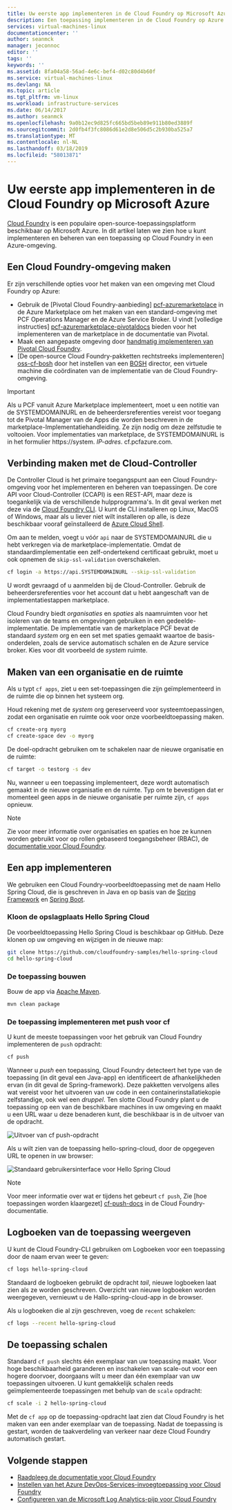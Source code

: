 ```yaml
---
title: Uw eerste app implementeren in de Cloud Foundry op Microsoft Azure | Microsoft Docs
description: Een toepassing implementeren in de Cloud Foundry op Azure
services: virtual-machines-linux
documentationcenter: ''
author: seanmck
manager: jeconnoc
editor: ''
tags: ''
keywords: ''
ms.assetid: 8fa04a58-56ad-4e6c-bef4-d02c80d4b60f
ms.service: virtual-machines-linux
ms.devlang: NA
ms.topic: article
ms.tgt_pltfrm: vm-linux
ms.workload: infrastructure-services
ms.date: 06/14/2017
ms.author: seanmck
ms.openlocfilehash: 9a0b12ec9d825fc665bd5beb89e911b80ed3889f
ms.sourcegitcommit: 2d0fb4f3fc8086d61e2d8e506d5c2b930ba525a7
ms.translationtype: MT
ms.contentlocale: nl-NL
ms.lasthandoff: 03/18/2019
ms.locfileid: "58013871"
---
```

# <a name="deploy-your-first-app-to-cloud-foundry-on-microsoft-azure"></a>Uw eerste app implementeren in de Cloud Foundry op Microsoft Azure

[Cloud Foundry](https://cloudfoundry.org) is een populaire open-source-toepassingsplatform beschikbaar op Microsoft Azure. In dit artikel laten we zien hoe u kunt implementeren en beheren van een toepassing op Cloud Foundry in een Azure-omgeving.

## <a name="create-a-cloud-foundry-environment"></a>Een Cloud Foundry-omgeving maken

Er zijn verschillende opties voor het maken van een omgeving met Cloud Foundry op Azure:

- Gebruik de [Pivotal Cloud Foundry-aanbieding] [ pcf-azuremarketplace] in de Azure Marketplace om het maken van een standard-omgeving met PCF Operations Manager en de Azure Service Broker. U vindt [volledige instructies] [ pcf-azuremarketplace-pivotaldocs] bieden voor het implementeren van de marketplace in de documentatie van Pivotal.
- Maak een aangepaste omgeving door [handmatig implementeren van Pivotal Cloud Foundry][pcf-custom].
- [De open-source Cloud Foundry-pakketten rechtstreeks implementeren] [ oss-cf-bosh] door het instellen van een [BOSH](https://bosh.io) director, een virtuele machine die coördinaten van de implementatie van de Cloud Foundry-omgeving.

> [!IMPORTANT] 
> Als u PCF vanuit Azure Marketplace implementeert, moet u een notitie van de SYSTEMDOMAINURL en de beheerdersreferenties vereist voor toegang tot de Pivotal Manager van de Apps die worden beschreven in de marketplace-Implementatiehandleiding. Ze zijn nodig om deze zelfstudie te voltooien. Voor implementaties van marketplace, de SYSTEMDOMAINURL is in het formulier https://system. *IP-adres*. cf.pcfazure.com.

## <a name="connect-to-the-cloud-controller"></a>Verbinding maken met de Cloud-Controller

De Controller Cloud is het primaire toegangspunt aan een Cloud Foundry-omgeving voor het implementeren en beheren van toepassingen. De core API voor Cloud-Controller (CCAPI) is een REST-API, maar deze is toegankelijk via de verschillende hulpprogramma's. In dit geval werken met deze via de [Cloud Foundry CLI][cf-cli]. U kunt de CLI installeren op Linux, MacOS of Windows, maar als u liever niet wilt installeren op alle, is deze beschikbaar vooraf geïnstalleerd de [Azure Cloud Shell][cloudshell-docs].

Om aan te melden, voegt u vóór `api` naar de SYSTEMDOMAINURL die u hebt verkregen via de marketplace-implementatie. Omdat de standaardimplementatie een zelf-ondertekend certificaat gebruikt, moet u ook opnemen de `skip-ssl-validation` overschakelen.

```bash
cf login -a https://api.SYSTEMDOMAINURL --skip-ssl-validation
```

U wordt gevraagd of u aanmelden bij de Cloud-Controller. Gebruik de beheerdersreferenties voor het account dat u hebt aangeschaft van de implementatiestappen marketplace.

Cloud Foundry biedt *organisaties* en *spaties* als naamruimten voor het isoleren van de teams en omgevingen gebruiken in een gedeelde-implementatie. De implementatie van de marketplace PCF bevat de standaard *system* org en een set met spaties gemaakt waartoe de basis-onderdelen, zoals de service automatisch schalen en de Azure service broker. Kies voor dit voorbeeld de *system* ruimte.


## <a name="create-an-org-and-space"></a>Maken van een organisatie en de ruimte

Als u typt `cf apps`, ziet u een set-toepassingen die zijn geïmplementeerd in de ruimte die op binnen het systeem org. 

Houd rekening met de *system* org gereserveerd voor systeemtoepassingen, zodat een organisatie en ruimte ook voor onze voorbeeldtoepassing maken.

```bash
cf create-org myorg
cf create-space dev -o myorg
```

De doel-opdracht gebruiken om te schakelen naar de nieuwe organisatie en de ruimte:

```bash
cf target -o testorg -s dev
```

Nu, wanneer u een toepassing implementeert, deze wordt automatisch gemaakt in de nieuwe organisatie en de ruimte. Typ om te bevestigen dat er momenteel geen apps in de nieuwe organisatie per ruimte zijn, `cf apps` opnieuw.

> [!NOTE] 
> Zie voor meer informatie over organisaties en spaties en hoe ze kunnen worden gebruikt voor op rollen gebaseerd toegangsbeheer (RBAC), de [documentatie voor Cloud Foundry][cf-orgs-spaces-docs].

## <a name="deploy-an-application"></a>Een app implementeren

We gebruiken een Cloud Foundry-voorbeeldtoepassing met de naam Hello Spring Cloud, die is geschreven in Java en op basis van de [Spring Framework](https://spring.io) en [Spring Boot](https://projects.spring.io/spring-boot/).

### <a name="clone-the-hello-spring-cloud-repository"></a>Kloon de opslagplaats Hello Spring Cloud

De voorbeeldtoepassing Hello Spring Cloud is beschikbaar op GitHub. Deze klonen op uw omgeving en wijzigen in de nieuwe map:

```bash
git clone https://github.com/cloudfoundry-samples/hello-spring-cloud
cd hello-spring-cloud
```

### <a name="build-the-application"></a>De toepassing bouwen

Bouw de app via [Apache Maven](https://maven.apache.org).

```bash
mvn clean package
```

### <a name="deploy-the-application-with-cf-push"></a>De toepassing implementeren met push voor cf

U kunt de meeste toepassingen voor het gebruik van Cloud Foundry implementeren de `push` opdracht:

```bash
cf push
```

Wanneer u *push* een toepassing, Cloud Foundry detecteert het type van de toepassing (in dit geval een Java-app) en identificeert de afhankelijkheden ervan (in dit geval de Spring-framework). Deze pakketten vervolgens alles wat vereist voor het uitvoeren van uw code in een containerinstallatiekopie zelfstandige, ook wel een *druppel*. Ten slotte Cloud Foundry plant u de toepassing op een van de beschikbare machines in uw omgeving en maakt u een URL waar u deze benaderen kunt, die beschikbaar is in de uitvoer van de opdracht.

![Uitvoer van cf push-opdracht][cf-push-output]

Als u wilt zien van de toepassing hello-spring-cloud, door de opgegeven URL te openen in uw browser:

![Standaard gebruikersinterface voor Hello Spring Cloud][hello-spring-cloud-basic]

> [!NOTE] 
> Voor meer informatie over wat er tijdens het gebeurt `cf push`, Zie [hoe toepassingen worden klaargezet] [ cf-push-docs] in de Cloud Foundry-documentatie.

## <a name="view-application-logs"></a>Logboeken van de toepassing weergeven

U kunt de Cloud Foundry-CLI gebruiken om Logboeken voor een toepassing door de naam ervan weer te geven:

```bash
cf logs hello-spring-cloud
```

Standaard de logboeken gebruikt de opdracht *tail*, nieuwe logboeken laat zien als ze worden geschreven. Overzicht van nieuwe logboeken worden weergegeven, vernieuwt u de Hallo-spring-cloud-app in de browser.

Als u logboeken die al zijn geschreven, voeg de `recent` schakelen:

```bash
cf logs --recent hello-spring-cloud
```

## <a name="scale-the-application"></a>De toepassing schalen

Standaard `cf push` slechts één exemplaar van uw toepassing maakt. Voor hoge beschikbaarheid garanderen en inschakelen van scale-out voor een hogere doorvoer, doorgaans wilt u meer dan één exemplaar van uw toepassingen uitvoeren. U kunt gemakkelijk schalen reeds geïmplementeerde toepassingen met behulp van de `scale` opdracht:

```bash
cf scale -i 2 hello-spring-cloud
```

Met de `cf app` op de toepassing-opdracht laat zien dat Cloud Foundry is het maken van een ander exemplaar van de toepassing. Nadat de toepassing is gestart, worden de taakverdeling van verkeer naar deze Cloud Foundry automatisch gestart.


## <a name="next-steps"></a>Volgende stappen

- [Raadpleeg de documentatie voor Cloud Foundry][cloudfoundry-docs]
- [Instellen van het Azure DevOps-Services-invoegtoepassing voor Cloud Foundry][vsts-plugin]
- [Configureren van de Microsoft Log Analytics-pijp voor Cloud Foundry][loganalytics-nozzle]

<!-- LINKS -->

[pcf-azuremarketplace]: https://azuremarketplace.microsoft.com/marketplace/apps/pivotal.pivotal-cloud-foundry
[pcf-custom]: https://docs.pivotal.io/pivotalcf/1-10/customizing/azure.html
[oss-cf-bosh]: https://github.com/cloudfoundry-incubator/bosh-azure-cpi-release/tree/master/docs
[pcf-azuremarketplace-pivotaldocs]: https://docs.pivotal.io/pivotalcf/customizing/pcf_azure.html
[cf-cli]: https://github.com/cloudfoundry/cli
[cloudshell-docs]: https://docs.microsoft.com/azure/cloud-shell/overview
[cf-orgs-spaces-docs]: https://docs.cloudfoundry.org/concepts/roles.html
[spring-boot]: https://projects.spring.io/spring-boot/
[spring-framework]: https://spring.io
[cf-push-docs]: https://docs.cloudfoundry.org/concepts/how-applications-are-staged.html
[cloudfoundry-docs]: https://docs.cloudfoundry.org
[vsts-plugin]: https://github.com/Microsoft/vsts-cloudfoundry
[loganalytics-nozzle]: https://github.com/Azure/oms-log-analytics-firehose-nozzle

<!-- IMAGES -->
[cf-push-output]: ./media/cloudfoundry-deploy-your-first-app/cf-push-output.png
[hello-spring-cloud-basic]: ./media/cloudfoundry-deploy-your-first-app/hello-spring-cloud-basic.png
